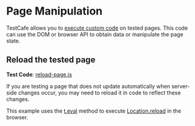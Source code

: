 # Page Manipulation

TestCafe allows you to [execute custom code](https://devexpress.github.io/testcafe/documentation/test-api/obtaining-data-from-the-client/) on tested pages. This code can use the DOM or browser API to obtain data or manipulate the page state.

## Reload the tested page

**Test Code**: [reload-page.js](reload-page.js)

If you are testing a page that does not update automatically when server-side changes occur, you may need to reload it in code to reflect these changes.

This example uses the [t.eval](https://devexpress.github.io/testcafe/documentation/test-api/obtaining-data-from-the-client/#one-time-client-code-execution) method to execute [Location.reload](https://developer.mozilla.org/en-US/docs/Web/API/Location/reload) in the browser.
